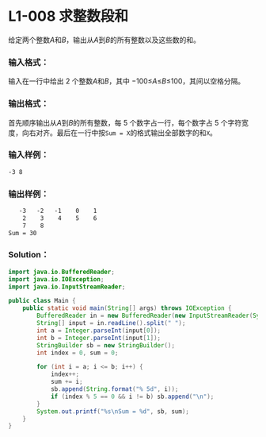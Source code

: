 # L1-008 求整数段和

给定两个整数*A*和*B*，输出从*A*到*B*的所有整数以及这些数的和。

### 输入格式：

输入在一行中给出 2 个整数*A*和*B*，其中 −100≤*A*≤*B*≤100，其间以空格分隔。

### 输出格式：

首先顺序输出从*A*到*B*的所有整数，每 5 个数字占一行，每个数字占 5 个字符宽度，向右对齐。最后在一行中按`Sum = X`的格式输出全部数字的和`X`。

### 输入样例：

```tex
-3 8
```

### 输出样例：

```tex
   -3   -2   -1    0    1
    2    3    4    5    6
    7    8
Sum = 30
```

### Solution：

```java
import java.io.BufferedReader;
import java.io.IOException;
import java.io.InputStreamReader;

public class Main {
    public static void main(String[] args) throws IOException {
        BufferedReader in = new BufferedReader(new InputStreamReader(System.in));
        String[] input = in.readLine().split(" ");
        int a = Integer.parseInt(input[0]);
        int b = Integer.parseInt(input[1]);
        StringBuilder sb = new StringBuilder();
        int index = 0, sum = 0;

        for (int i = a; i <= b; i++) {
            index++;
            sum += i;
            sb.append(String.format("% 5d", i));
            if (index % 5 == 0 && i != b) sb.append("\n");
        }
        System.out.printf("%s\nSum = %d", sb, sum);
    }
}
```
